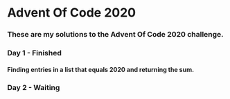 # Advent Of Code 2020
### These are my solutions to the Advent Of Code 2020 challenge.

### Day 1 - Finished
#### Finding entries in a list that equals 2020 and returning the sum.

### Day 2 - Waiting
